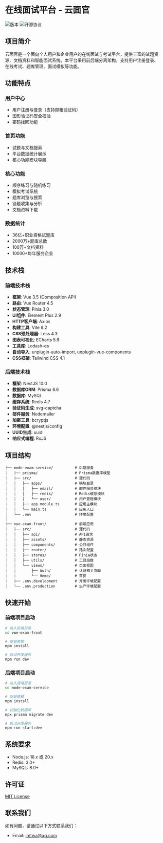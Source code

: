 # 在线面试平台 - 云面官

![版本](https://img.shields.io/badge/版本-1.0.0-blue)
![开源协议](https://img.shields.io/badge/协议-MIT-green)

## 项目简介

云面官是一个面向个人用户和企业用户的在线面试与考试平台，提供丰富的试题资源、文档资料和智能面试系统。本平台采用前后端分离架构，支持用户注册登录、在线考试、题库管理、面试模拟等功能。

## 功能特点

### 用户中心
- 用户注册与登录（支持邮箱验证码）
- 图形验证码安全校验
- 密码找回功能

### 首页功能
- 试题与文档搜索
- 平台数据统计展示
- 核心功能模块导航

### 核心功能
- 顺序练习与随机练习
- 模拟考试系统
- 题库浏览与搜索
- 错题收集与分析
- 文档资料下载

### 数据统计
- 36亿+职业资格试题库
- 2000万+题库总数
- 100万+文档资料
- 10000+每年服务企业

## 技术栈

### 前端技术栈
- **框架**: Vue 3.5 (Composition API)
- **路由**: Vue Router 4.5
- **状态管理**: Pinia 3.0
- **UI组件**: Element Plus 2.9
- **HTTP客户端**: Axios
- **构建工具**: Vite 6.2
- **CSS预处理器**: Less 4.3
- **图表可视化**: ECharts 5.6
- **工具库**: Lodash-es
- **自动导入**: unplugin-auto-import, unplugin-vue-components
- **CSS框架**: Tailwind CSS 4.1

### 后端技术栈
- **框架**: NestJS 10.0
- **数据库ORM**: Prisma 6.6
- **数据库**: MySQL
- **缓存系统**: Redis 4.7
- **验证码生成**: svg-captcha
- **邮件服务**: Nodemailer
- **加密工具**: bcryptjs
- **环境配置**: @nestjs/config
- **UUID生成**: uuid
- **响应式编程**: RxJS

## 项目结构

```
├── node-exam-service/          # 后端服务
│   ├── prisma/                 # Prisma数据库模型
│   ├── src/                    # 源代码
│   │   ├── apps/               # 模块目录
│   │   │   ├── email/          # 邮件服务模块  
│   │   │   ├── redis/          # Redis缓存模块
│   │   │   └── user/           # 用户管理模块
│   │   ├── app.module.ts       # 应用主模块
│   │   └── main.ts             # 应用入口
│   └── .env                    # 环境配置
│
├── vue-exam-front/             # 前端应用
│   ├── src/                    # 源代码
│   │   ├── api/                # API请求
│   │   ├── assets/             # 静态资源
│   │   ├── components/         # 公共组件
│   │   ├── router/             # 路由配置
│   │   ├── stores/             # Pinia状态
│   │   ├── utils/              # 工具函数
│   │   └── views/              # 页面视图
│   │       ├── Auth/           # 认证相关页面
│   │       └── Home/           # 首页
│   ├── .env.development        # 开发环境配置
│   └── .env.production         # 生产环境配置
```

## 快速开始

### 前端项目启动
```bash
# 进入前端目录
cd vue-exam-front

# 安装依赖
npm install

# 启动开发服务
npm run dev
```

### 后端项目启动
```bash
# 进入后端目录
cd node-exam-service

# 安装依赖
npm install

# 初始化数据库
npx prisma migrate dev

# 启动开发服务
npm run start:dev
```

## 系统要求
- Node.js: 18.x 或 20.x
- Redis: 3.0+
- MySQL: 8.0+

## 许可证
[MIT License](LICENSE)

## 联系我们
如有问题，请通过以下方式联系我们：
- Email: imtwa@qq.com